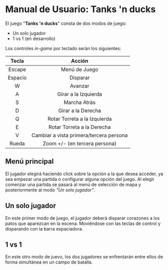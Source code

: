 # Manual de Usuario: Tanks 'n ducks

El juego "**Tanks 'n ducks**" consta de dos modos de juego:

- Un solo jugador
- 1 vs 1 (en desarrollo)

Los controles *in-game* por teclado serán los siguientes:

|  Tecla  |                  Acción                 |
|:-------:|:---------------------------------------:|
|  Escape |              Menú de Juego              |
| Espacio |                 Disparar                |
|    W    |                 Avanzar                 |
|    A    |           Girar a la Izquierda          |
|    S    |               Marcha Atrás              |
|    D    |            Girar a la Derecha           |
|    Q    |       Rotar Torreta a la Izquierda      |
|    E    |        Rotar Torreta a la Derecha       |
|    V    | Cambiar a vista primera/tercera persona |
|  Rueda  |      Zoom +/- (en tercera persona)      |

## Menú principal

El jugador elegirá haciendo click sobre la opción a la que desea
acceder, ya sea empezar una partida o configurar alguna opción del
juego. Al elegir comenzar una partida se pasará al menú de selección
de mapa y posteriormente al modo *“Un solo jugador”*.

## Un solo jugador

En este primer modo de juego, el jugador deberá disparar corazones a
los patos que aparezcan en la escena. Moviéndose con las teclas de
control y disparando con la barra espaciadora.

## 1 vs 1

En este otro modo de juevo, los dos jugadores se enfrentarán entre ellos de forma simultánea en un campo de batalla.
